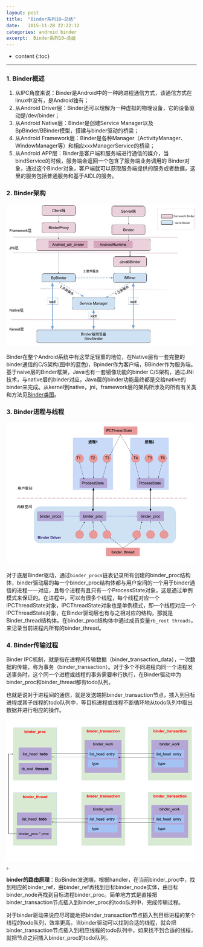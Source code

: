 ```yaml
---
layout: post
title:  "Binder系列10—总结"
date:   2015-11-28 22:22:12
categories: android binder
excerpt:  Binder系列10—总结
---
```


* content
{:toc}


---

### 1. Binder概述

1. 从IPC角度来说：Binder是Android中的一种跨进程通信方式，该通信方式在linux中没有，是Android独有；
2. 从Android Driver层：Binder还可以理解为一种虚拟的物理设备，它的设备驱动是/dev/binder；
3. 从Android Native层：Binder是创建Service Manager以及BpBinder/BBinder模型，搭建与binder驱动的桥梁；
4. 从Android Framework层：Binder是各种Manager（ActivityManager、WindowManager等）和相应xxxManagerService的桥梁；
5. 从Android APP层：Binder是客户端和服务端进行通信的媒介，当bindService的时候，服务端会返回一个包含了服务端业务调用的 Binder对象，通过这个Binder对象，客户端就可以获取服务端提供的服务或者数据，这里的服务包括普通服务和基于AIDL的服务。

### 2. Binder架构

![binder_arch](\images\binder\java_binder\java_binder.jpg)

Binder在整个Android系统中有这举足轻重的地位，在Native层有一套完整的binder通信的C/S架构(图中的蓝色)，Bpinder作为客户端，BBinder作为服务端。基于naive层的Binder框架，Java也有一套镜像功能的binder C/S架构，通过JNI技术，与native层的binder对应，Java层的binder功能最终都是交给native的binder来完成。从kernel到native，jni，framework层的架构所涉及的所有有关类和方法见[Binder类图](http://www.yuanhh.com/2015/11/21/binder-framework/#binder-1)。


### 3. Binder进程与线程


![binder_proc_relation](\images\binder\summary\binder_proc_relation.png)

对于底层Binder驱动，通过`binder_procs`链表记录所有创建的binder_proc结构体，binder驱动层的每一个binder_proc结构体都与用户空间的一个用于binder通信的进程一一对应，且每个进程有且只有一个ProcessState对象，这是通过单例模式来保证的。在进程中，可以有很多个线程，每个线程对应一个IPCThreadState对象，IPCThreadState对象也是单例模式，即一个线程对应一个IPCThreadState对象，在Binder驱动层也有与之相对应的结构，那就是Binder_thread结构体。在binder_proc结构体中通过成员变量`rb_root threads`，来记录当前进程内所有的binder_thread。

### 4. Binder传输过程

Binder IPC机制，就是指在进程间传输数据（binder_transaction_data），一次数据的传输，称为事务（binder_transaction）。对于多个不同进程向同一个进程发送事务时，这个同一个进程或线程的事务需要串行执行，在Binder驱动中为binder_proc和binder_thread都有todo队列。

也就是说对于进程间的通信，就是发送端把binder_transaction节点，插入到目标进程或其子线程的todo队列中，等目标进程或线程不断循环地从todo队列中取出数据并进行相应的操作。


![binder_transaction](\images\binder\summary\binder_transaction.png)。

**binder的路由原理**：BpBinder发送端，根据handler，在当前binder_proc中，找到相应的binder_ref，由binder_ref再找到目标binder_node实体，由目标binder_node再找到目标进程binder_proc。简单地方式是直接把binder_transaction节点插入到binder_proc的todo队列中，完成传输过程。

对于binder驱动来说应尽可能地把binder_transaction节点插入到目标进程的某个线程的todo队列，效率更高。当binder驱动可以找到合适的线程，就会把binder_transaction节点插入到相应线程的todo队列中，如果找不到合适的线程，就把节点之间插入binder_proc的todo队列。


